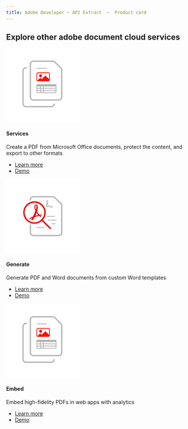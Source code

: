 ```yaml
---
title: Adobe Developer — API Extract  —  Product card
---
```


<TitleBlock slots="heading" theme="light" className='titleBlock-align-left'/>

## Explore other adobe document cloud services


<ProductCard slots="icon, heading, text, buttons" theme="light" width="33%" className="product-card-compact-img product-card-compact-img-service"/>

![CC icon](../images/document-structure-understanding.svg)

#### Services

Create a PDF from Microsoft Office documents, protect the content, and export to other formats

* [Learn more](https://adobe.io)
* [Demo](https://adobe.io)


<ProductCard slots="icon, heading, text, buttons" theme="light" width="33%" className="product-card-compact-img product-card-compact-img-service"/>

![CC icon](../images/high-fidelity.svg)

#### Generate

Generate PDF and Word documents from custom Word templates

* [Learn more](https://adobe.io)
* [Demo](https://adobe.io)


<ProductCard slots="icon, heading, text, buttons" theme="light" width="33%" className="product-card-compact-img product-card-compact-img-service"/>

![CC icon](../images/document-structure-understanding.svg)

#### Embed

Embed high-fidelity PDFs in web apps with analytics

* [Learn more](https://adobe.io)
* [Demo](https://adobe.io)